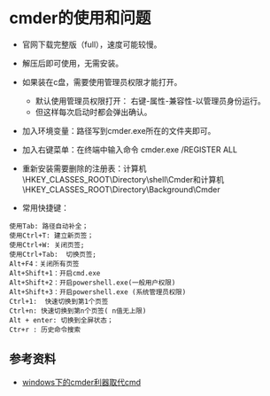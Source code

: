 
# cmder的使用和问题

- 官网下载完整版（full），速度可能较慢。
- 解压后即可使用，无需安装。
- 如果装在c盘，需要使用管理员权限才能打开。
    - 默认使用管理员权限打开： 右键-属性-兼容性-以管理员身份运行。
    - 但这样每次启动时都会弹出确认。
- 加入环境变量：路径写到cmder.exe所在的文件夹即可。
- 加入右键菜单：在终端中输入命令  cmder.exe /REGISTER ALL
- 重新安装需要删除的注册表：计算机\HKEY_CLASSES_ROOT\Directory\shell\Cmder和计算机\HKEY_CLASSES_ROOT\Directory\Background\Cmder

- 常用快捷键：
```
使用Tab: 路径自动补全；
使用Ctrl+T: 建立新页签；
使用Ctrl+W: 关闭页签;
使用Ctrl+Tab:  切换页签;
Alt+F4：关闭所有页签
Alt+Shift+1：开启cmd.exe
Alt+Shift+2：开启powershell.exe(一般用户权限)
Alt+Shift+3：开启powershell.exe (系统管理员权限)
Ctrl+1:  快速切换到第1个页签
Ctrl+n: 快速切换到第n个页签( n值无上限)
Alt + enter: 切换到全屏状态；
Ctr+r : 历史命令搜索
```
    
## 参考资料
- [windows下的cmder利器取代cmd](https://www.jianshu.com/p/624e0fee3311)